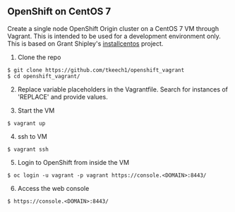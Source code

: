 ## OpenShift on CentOS 7

Create a single node OpenShift Origin cluster on a CentOS 7 VM through Vagrant. This is intended to be used for a development environment only. This is based on Grant Shipley's <a href="https://github.com/gshipley/installcentos">installcentos</a> project.

1) Clone the repo

```
$ git clone https://github.com/tkeech1/openshift_vagrant
$ cd openshift_vagrant/
```

2) Replace variable placeholders in the Vagrantfile. Search for instances of 'REPLACE' and provide values.

3) Start the VM
```
$ vagrant up
```

4) ssh to VM
```
$ vagrant ssh 
```

5) Login to OpenShift from inside the VM
```
$ oc login -u vagrant -p vagrant https://console.<DOMAIN>:8443/
````

6) Access the web console
```
$ https://console.<DOMAIN>:8443/
```
